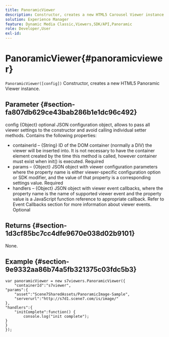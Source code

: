 ```yaml
---
title: PanoramicViewer
description: Constructor, creates a new HTML5 Carousel Viewer instance.
solution: Experience Manager
feature: Dynamic Media Classic,Viewers,SDK/API,Panoramic
role: Developer,User
exl-id: 
---
```

# PanoramicViewer{#panoramicviewer}

`PanoramicViewer([config])`
Constructor, creates a new HTML5 Panoramic Viewer instance.

## Parameter {#section-fa807db629ce43bab286b1e1dc96c492}
config
{Object} optional JSON configuration object, allows to pass all viewer settings to the constructor and avoid calling individual setter methods. Contains the following properties:
*	containerId – {String} ID of the DOM container (normally a DIV) the viewer will be inserted into. It is not necessary to have the container element created by the time this method is called, however container must exist when init() is executed. Required
*	params – {Object} JSON object with viewer configuration parameters where the property name is either viewer-specific configuration option or SDK modifier, and the value of that property is a corresponding settings value. Required
*	handlers – {Object} JSON object with viewer event callbacks, where the property name is the name of supported viewer event and the property value is a JavaScript function reference to appropriate callback. Refer to Event Callbacks section for more information about viewer events. Optional


## Returns {#section-1d3cf85bc7cc4dfe9670e038d02b9101}

None.

## Example {#section-9e9332aa86b74a5fb321375c03fdc5b3}

```
var panoramicViewer = new s7viewers.PanoramicViewer({
	"containerId":"s7viewer",
"params":{
	"asset":"Scene7SharedAssets/PanoramicImage-Sample",
	"serverurl":"http://s7d1.scene7.com/is/image/"
},
"handlers":{
	"initComplete":function() {
		console.log("init complete");
}
}
});
```
